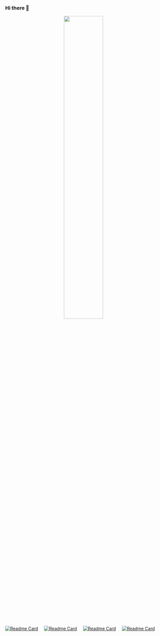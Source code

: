 ### Hi there 👋

<!--
**Mikimann/Mikimann** is a ✨ _special_ ✨ repository because its `README.md` (this file) appears on your GitHub profile.

Here are some ideas to get you started:

- 🔭 I’m currently working on ...
- 🌱 I’m currently learning ...
- 👯 I’m looking to collaborate on ...
- 🤔 I’m looking for help with ...
- 💬 Ask me about ...
- 📫 How to reach me: ...
- 😄 Pronouns: ...
- ⚡ Fun fact: ...
-->

<p align="center" dir="auto">
<img style="height: auto; width: 50%; align: center" class="img" src="https://github-readme-stats.vercel.app/api?username=Mikimann&theme=radical" />

[![Readme Card](https://github-readme-stats.vercel.app/api/pin/?username=Mikimann&repo=note-project)](https://github.com/Mikimann/note-project)
&nbsp;
&nbsp;
[![Readme Card](https://github-readme-stats.vercel.app/api/pin/?username=Mikimann&repo=crypto-project)](https://github.com/Mikimann/crypto-project)
&nbsp;
&nbsp;
[![Readme Card](https://github-readme-stats.vercel.app/api/pin/?username=Mikimann&repo=turborepo-task-manager)](https://github.com/Mikimann/turborepo-task-manager)
&nbsp;
&nbsp;
[![Readme Card](https://github-readme-stats.vercel.app/api/pin/?username=Mikimann&repo=react-weather-app)](https://github.com/Mikimann/react-weather-app)
  
</p>










